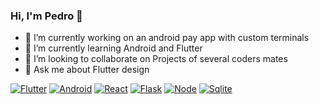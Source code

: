 ### Hi, I'm Pedro  👋
- 🔭 I’m currently working on an android pay app with custom terminals
- 🌱 I’m currently learning Android and Flutter
- 👯 I’m looking to collaborate on Projects of several coders mates
- 💬 Ask me about Flutter design

[![Flutter][Flutter]][Flutter-url]
[![Android][Android]][Android-url]
[![React][React.js]][React-url]
[![Flask][Flask]][Flask-url]
[![Node][Node]][Node-url]
[![Sqlite][Sqlite]][Sqlite-url]


[React.js]: https://img.shields.io/badge/React-20232A?style=for-the-badge&logo=react&logoColor=61DAFB
[React-url]: https://reactjs.org/
[Flutter]: https://img.shields.io/badge/Flutter-20232A?style=for-the-badge&logo=flutter&logoColor=13b9fd
[Flutter-url]: https://flutter.dev/
[Android]: https://img.shields.io/badge/Android-20232A?style=for-the-badge&logo=android&logoColor=3ddc84
[Android-url]: https://developer.android.com/
[Flask]: https://img.shields.io/badge/Flask-20232A?style=for-the-badge&logo=flask&logoColor=ffffffff
[Flask-url]: https://flask.palletsprojects.com/en/2.2.x/
[Node]: https://img.shields.io/badge/Node-20232A?style=for-the-badge&logo=node.js&logoColor=ffffffff
[Node-url]: https://nodejs.org/es/
[Sqlite]: https://img.shields.io/badge/Sqlite-20232A?style=for-the-badge&logo=sqlite&logoColor=ffffffff
[Sqlite-url]: https://www.sqlite.org/index.html



